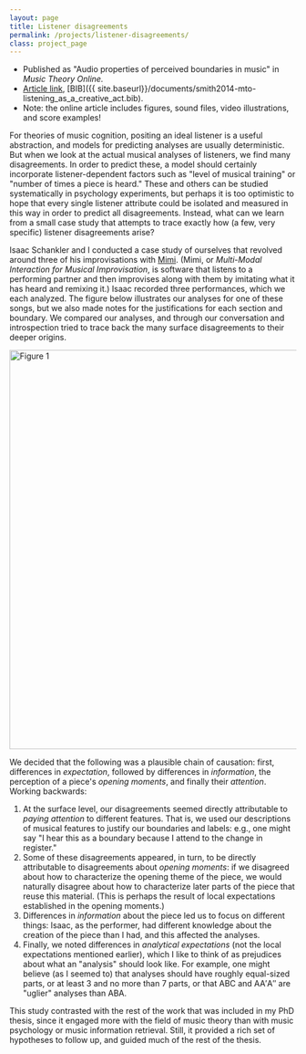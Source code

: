 ```yaml
---
layout: page
title: Listener disagreements
permalink: /projects/listener-disagreements/
class: project_page
---
```


- Published as "Audio properties of perceived boundaries in music" in *Music Theory Online.*
- [Article link](http://www.mtosmt.org/issues/mto.14.20.3/mto.14.20.3.smith_schankler_chew.html), [BIB]({{ site.baseurl}}/documents/smith2014-mto-listening_as_a_creative_act.bib).
- Note: the online article includes figures, sound files, video illustrations, and score examples!

For theories of music cognition, positing an ideal listener is a useful abstraction, and models for predicting analyses are usually deterministic. But when we look at the actual musical analyses of listeners, we find many disagreements. In order to predict these, a model should certainly incorporate listener-dependent factors such as "level of musical training" or "number of times a piece is heard." These and others can be studied systematically in psychology experiments, but perhaps it is too optimistic to hope that every single listener attribute could be isolated and measured in this way in order to predict all disagreements. Instead, what can we learn from a small case study that attempts to trace exactly how (a few, very specific) listener disagreements arise?

Isaac Schankler and I conducted a case study of ourselves that revolved around three of his improvisations with [Mimi](http://mimi-improv.blogspot.jp/). (Mimi, or *Multi-Modal Interaction for Musical Improvisation*, is software that listens to a performing partner and then improvises along with them by imitating what it has heard and remixing it.) Isaac recorded three performances, which we each analyzed. The figure below illustrates our analyses for one of these songs, but we also made notes for the justifications for each section and boundary. We compared our analyses, and through our conversation and introspection tried to trace back the many surface disagreements to their deeper origins.

<div class="project_img"><a href="{{ site.baseurl }}/images/listener_disagreements-figure_1.png"><img src="{{ site.baseurl }}/images/listener_disagreements-figure_1.png" alt="Figure 1" style="width: 700px;"/></a></div>

We decided that the following was a plausible chain of causation: first, differences in *expectation*, followed by differences in *information*, the perception of a piece's *opening moments*, and finally their *attention*. Working backwards:

1. At the surface level, our disagreements seemed directly attributable to *paying attention* to different features. That is, we used our descriptions of musical features to justify our boundaries and labels: e.g., one might say "I hear this as a boundary because I attend to the change in register."
2. Some of these disagreements appeared, in turn, to be directly attributable to disagreements about *opening moments*: if we disagreed about how to characterize the opening theme of the piece, we would naturally disagree about how to characterize later parts of the piece that reuse this material. (This is perhaps the result of local expectations established in the opening moments.) 
3. Differences in *information* about the piece led us to focus on different things: Isaac, as the performer, had different knowledge about the creation of the piece than I had, and this affected the analyses.
4. Finally, we noted differences in *analytical expectations* (not the local expectations mentioned earlier), which I like to think of as prejudices about what an "analysis" should look like. For example, one might believe (as I seemed to) that analyses should have roughly equal-sized parts, or at least 3 and no more than 7 parts, or that ABC and AA′A′′ are "uglier" analyses than ABA.

This study contrasted with the rest of the work that was included in my PhD thesis, since it engaged more with the field of music theory than with music psychology or music information retrieval. Still, it provided a rich set of hypotheses to follow up, and guided much of the rest of the thesis.